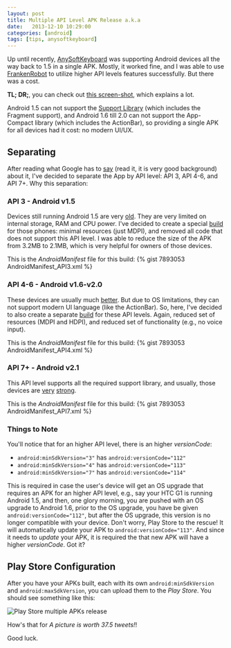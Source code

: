 ```yaml
---
layout: post
title: Multiple API Level APK Release a.k.a 
date:   2013-12-10 10:29:00
categories: [android]
tags: [tips, anysoftkeyboard]
---
```

Up until recently, [AnySoftKeyboard](http://anysoftkeyboard.github.io) was supporting Android devices all the way back to 1.5 in a single APK.
Mostly, it worked fine, and I was able to use [FrankenRobot](http://evendanan.net/2011/04/Backward-compatibility-in-Android-OR-How-I-made-a-2-2-Android-APK-run-under-1-5/)
to utilize higher API levels features successfully. But there was a cost.

**TL; DR;**, you can check out [this screen-shot](https://lh6.googleusercontent.com/--sfgL7VjzbE/Uqc_eTbtugI/AAAAAAABVlg/VlDicW7uERY/s1800/multiple_API_versions_releasing.png), which explains a lot.

Android 1.5 can not support the [Support Library](http://developer.android.com/tools/support-library/index.html) (which includes the Fragment support), and Android 1.6 till 2.0 can not support
the App-Compact library (which includes the ActionBar), so providing a single APK for all devices had it cost: no modern UI/UX.

## Separating ##
After reading what Google has to [say](http://developer.android.com/google/play/publishing/multiple-apks.html) (read it, it is very good background) about it, 
I've decided to separate the App by API level: API 3, API 4-6, and API 7+. Why this separation:

### API 3 - Android v1.5 ###
Devices still running Android 1.5 are very [old](http://en.wikipedia.org/wiki/HTC_Dream). They are very limited on internal storage, RAM and CPU power.
I've decided to create a special [build](https://github.com/AnySoftKeyboard/AnySoftKeyboard/tree/API3) for those phones: minimal resources (just MDPI), and removed all code that does not support this API level.
I was able to reduce the size of the APK from 3.2MB to 2.1MB, which is very helpful for owners of those devices.

This is the _AndroidManifest_ file for this build:
{% gist 7893053 AndroidManifest_API3.xml %}

### API 4-6 - Android v1.6-v2.0 ###
These devices are usually much [better](http://en.wikipedia.org/wiki/Motorola_Droid). But due to OS limitations, they can not support
modern UI language (like the ActionBar). So, here, I've decided to also create a separate [build](https://github.com/AnySoftKeyboard/AnySoftKeyboard/tree/API4_6) for these API levels. 
Again, reduced set of resources (MDPI and HDPI), and reduced set of functionality (e.g., no voice input).

This is the _AndroidManifest_ file for this build:
{% gist 7893053 AndroidManifest_API4.xml %}

### API 7+ - Android v2.1 ###
This API level supports all the required support library, and usually, those devices are [very](http://en.wikipedia.org/wiki/Samsung_Galaxy_S_II) [strong](http://en.wikipedia.org/wiki/Nexus_4).

This is the _AndroidManifest_ file for this build:
{% gist 7893053 AndroidManifest_API7.xml %}

### Things to Note ###
You'll notice that for an higher API level, there is an higher _versionCode_:
 * ```android:minSdkVersion="3"``` has ```android:versionCode="112"```
 * ```android:minSdkVersion="4"``` has ```android:versionCode="113"```
 * ```android:minSdkVersion="7"``` has ```android:versionCode="114"```
 
This is required in case the user's device will get an OS upgrade that requires an APK for an higher API level, 
e.g., say your HTC G1 is running Android 1.5, and then, one glory morning, you are pushed with an OS upgrade to Android 1.6,
prior to the OS upgrade, you have be given ```android:versionCode="112"```, but after the OS upgrade, this version is no longer compatible with your device.
Don't worry, Play Store to the rescue! It will automatically update your APK to ```android:versionCode="113"```. And since it needs to _update_
your APK, it is required the that new APK will have a higher _versionCode_. Got it?

## Play Store Configuration ##
After you have your APKs built, each with its own ```android:minSdkVersion``` and ```android:maxSdkVersion```, you can upload them to the _Play Store_.
You should see something like this:

![Play Store multiple APKs release](https://lh6.googleusercontent.com/--sfgL7VjzbE/Uqc_eTbtugI/AAAAAAABVlg/VlDicW7uERY/s1000/multiple_API_versions_releasing.png "Note the versionCode and the API levels")

How's that for _A picture is worth 37.5 tweets!_!

Good luck.

